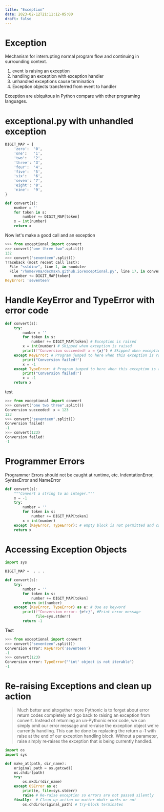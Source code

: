 ```yaml
---
title: "Exception"
date: 2023-02-12T21:11:12-05:00
draft: false
---
```


# Exception

Mechanism for interrupting normal program flow and continuing in surrounding context.

1. event is raising an exception
1. handling an exception with exception handler
1. unhandled exceptions cause termination
1. Exception objects transferred from event to handler

Exception are ubiquitous in Python compare with other programing languages.

# exceptional.py with unhandled exception
```python
DIGIT_MAP = {
    'zero':  '0',
    'one':   '1',
    'two':   '2',
    'three': '3',
    'four':  '4',
    'five':  '5',
    'six':   '6',
    'seven': '7',
    'eight': '8',
    'nine':  '9',
}

def convert(s):
    number = ''
    for token in s:
        number += DIGIT_MAP[token]
    x = int(number)
    return x
```
Now let's make a good call and an exception
```python
>>> from exceptional import convert
>>> convert("one three two".split())
132
>>> convert("seventeen".split())
Traceback (most recent call last):
  File "<stdin>", line 1, in <module>
  File "/home/vma/decmaxn.github.io/exceptional.py", line 17, in convert
    number += DIGIT_MAP[token]
KeyError: 'seventeen'
```
# Handle KeyError and TypeError with error code
```python
def convert(s):
    try:
        number = ''
        for token in s:
            number += DIGIT_MAP[token] # Exception is raised
        x = int(number) # Skipped when exception is raised
        print(f"Conversion succeeded! x = {x}") # Skipped when exception is raised
    except KeyError: # Program jumped to here when this exception is raised
        print("Conversion failed!")
        x = -1
    except TypeError: # Program jumped to here when this exception is raised
        print("Conversion failed!")
        x = -1
    return x
```
test
```python
>>> from exceptional import convert
>>> convert("one two three".split())
Conversion succeeded! x = 123
123
>>> convert("seventeen".split())
Conversion failed!
-1
>>> convert(123)
Conversion failed!
-1
```


# Programmer Errors
Programmer Errors should not be caught at runtime, etc. IndentationError, SyntaxError and NameError
```python
def convert(s):
    """Convert a string to an integer."""
    x = -1
    try:
        number = ''
        for token in s:
            number += DIGIT_MAP[token]
        x = int(number)
    except (KeyError, TypeError): # empty block is not permitted and can be solved by adding pass statement as no-op
    return x
```

# Accessing Exception Objects
```python
import sys

DIGIT_MAP =  . . .

def convert(s):
    try:
        number = ''
        for token in s:
            number += DIGIT_MAP[token]
        return int(number)
    except (KeyError, TypeError) as e: # Use as keyword
        print(f"Conversion error: {e!r}", #Print error message
              file=sys.stderr)
        return -1
```
Test
```python
>>> from exceptional import convert
>>> convert("seventeen".split())
Conversion error: KeyError('seventeen')
-1
>>> convert(123)
Conversion error: TypeError("'int' object is not iterable")
-1
```
# Re-raising Exceptions and clean up action
> Much better and altogether more Pythonic is to forget about error return codes completely and go back to raising an exception from convert. Instead of returning an un‑Pythonic error code, we can simply omit our error message and re‑raise the exception object we're currently handling. This can be done by replacing the return a ‑1 with raise at the end of our exception handling block. Without a parameter, raise simply re‑raises the exception that is being currently handled.
```python
import os
import sys

def make_at(path, dir_name):
    original_path = os.getcwd()
    os.chdir(path)
    try:
        os.mkdir(dir_name)
    except OSError as e:
        print(e, file=sys.stderr)
        raise # Re-raise exception so errors are not passed silently
    finally:  # Clean up action no matter mkdir works or not
        os.chdir(original_path) # try-block terminates
```